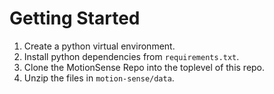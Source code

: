 # Getting Started

1. Create a python virtual environment.
1. Install python dependencies from ```requirements.txt```.
1. Clone the MotionSense Repo into the toplevel of this repo.
1. Unzip the files in ```motion-sense/data```.